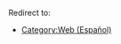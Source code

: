 Redirect to:

*   [Category:Web (Español)](/index.php/Category:Web_(Espa%C3%B1ol) "Category:Web (Español)")